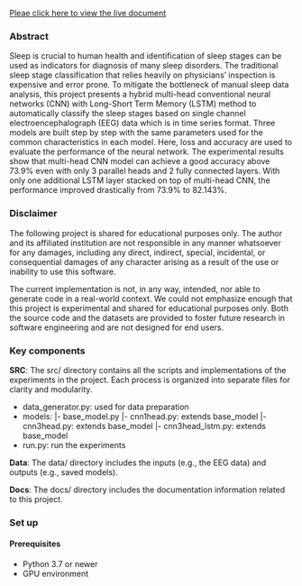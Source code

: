 [Pleae click here to view the live document](https://emmacyu.github.io/Sleep-stage-segmentation-CNN/)

### Abstract
Sleep is crucial to human health and identification of sleep stages can be used as indicators for diagnosis of many sleep disorders. The traditional sleep stage classification that relies heavily on physicians’ inspection is expensive and error prone. To mitigate the bottleneck of manual sleep data analysis, this project presents a hybrid multi-head conventional neural networks (CNN) with Long-Short Term Memory (LSTM) method to automatically classify the sleep stages based on single channel electroencephalograph (EEG) data which is in time series format. Three models are built step by step with the same parameters used for the common characteristics in each model. Here, loss and accuracy are used to evaluate the performance of the neural network. The experimental results show that multi-head CNN model can achieve a good accuracy above 73.9% even with only 3 parallel heads and 2 fully connected layers. With only one additional LSTM layer stacked on top of multi-head CNN, the performance improved drastically from 73.9% to 82.143%.

### Disclaimer
The following project is shared for educational purposes only. 
The author and its affiliated institution are not responsible in any manner whatsoever for any damages, 
including any direct, indirect, special, incidental, 
or consequential damages of any character arising as a result of the use or inability to use this software.

The current implementation is not, in any way, intended, nor able to generate code in a real-world context. 
We could not emphasize enough that this project is experimental and shared for educational purposes only. 
Both the source code and the datasets are provided to foster future research in software engineering and are not designed for end users.

### Key components

**SRC**: The src/ directory contains all the scripts and implementations of the experiments in the project. Each process is organized into separate files for clarity and modularity.

- data_generator.py: used for data preparation
- models:
  |- base_model.py
  |- cnn1head.py: extends base_model
  |- cnn3head.py: extends base_model
  |- cnn3head_lstm.py: extends base_model
- run.py: run the experiments

**Data**: The data/ directory includes the inputs (e.g., the EEG data) and outputs (e.g., saved models).

**Docs**: The docs/ directory includes the documentation information related to this project.

### Set up

#### Prerequisites
- Python 3.7 or newer   
- GPU environment


